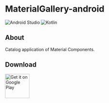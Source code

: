 # MaterialGallery-android  

![Android Studio](https://img.shields.io/badge/Android%20Studio-Arctic%20Fox%20Canary2-green.svg)
![Kotlin](https://img.shields.io/badge/kotlin-1.4.10-yellow.svg)

## About  
Catalog application of Material Components.  

## Download  

[<img src="https://play.google.com/intl/en_us/badges/images/generic/en_badge_web_generic.png"
alt="Get it on Google Play" height="80">](https://play.google.com/store/apps/details?id=com.numero.material_gallery)
